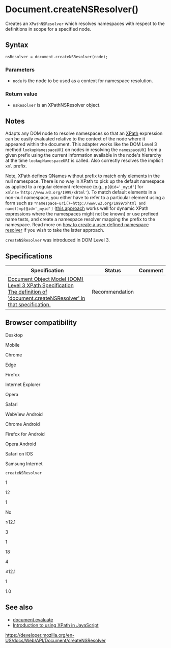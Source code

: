 # Document.createNSResolver()

Creates an `XPathNSResolver` which resolves namespaces with respect to the definitions in scope for a specified node.

## Syntax

    nsResolver = document.createNSResolver(node);

### Parameters

- `node` is the node to be used as a context for namespace resolution.

### Return value

- `nsResolver` is an XPathNSResolver object.

## Notes

Adapts any DOM node to resolve namespaces so that an [XPath](https://developer.mozilla.org/en-US/docs/Web/XPath) expression can be easily evaluated relative to the context of the node where it appeared within the document. This adapter works like the DOM Level 3 method `lookupNamespaceURI` on nodes in resolving the `namespaceURI` from a given prefix using the current information available in the node's hierarchy at the time `lookupNamespaceURI` is called. Also correctly resolves the implicit `xml` prefix.

Note, XPath defines QNames without prefix to match only elements in the null namespace. There is no way in XPath to pick up the default namespace as applied to a regular element reference (e.g., `p[@id='_myid'`\] for `xmlns='http://www.w3.org/1999/xhtml'`). To match default elements in a non-null namespace, you either have to refer to a particular element using a form such as `*namespace-uri()=http://www.w3.org/1999/xhtml and name()=p[@id='_myid']` ([this approach](https://developer.mozilla.org/en-US/docs/Web/XPath/Introduction_to_using_XPath_in_JavaScript#using_xpath_functions_to_reference_elements_with_its_default_namespace) works well for dynamic XPath expressions where the namespaces might not be known) or use prefixed name tests, and create a namespace resolver mapping the prefix to the namespace. Read more on [how to create a user defined namespace resolver](https://developer.mozilla.org/en-US/docs/Web/XPath/Introduction_to_using_XPath_in_JavaScript#implementing_a_user_defined_namespace_resolver) if you wish to take the latter approach.

`createNSResolver` was introduced in DOM Level 3.

## Specifications

<table><thead><tr class="header"><th>Specification</th><th>Status</th><th>Comment</th></tr></thead><tbody><tr class="odd"><td><a href="https://www.w3.org/TR/DOM-Level-3-XPath/xpath.html#XPathEvaluator-createNSResolver">Document Object Model (DOM) Level 3 XPath Specification<br />
<span class="small">The definition of 'document.createNSResolver' in that specification.</span></a></td><td><span class="spec-rec">Recommendation</span></td><td></td></tr></tbody></table>

## Browser compatibility

Desktop

Mobile

Chrome

Edge

Firefox

Internet Explorer

Opera

Safari

WebView Android

Chrome Android

Firefox for Android

Opera Android

Safari on IOS

Samsung Internet

`createNSResolver`

1

12

1

No

≤12.1

3

1

18

4

≤12.1

1

1.0

## See also

- [document.evaluate](evaluate)
- [Introduction to using XPath in JavaScript](https://developer.mozilla.org/en-US/docs/Web/XPath/Introduction_to_using_XPath_in_JavaScript)

<a href="https://developer.mozilla.org/en-US/docs/Web/API/Document/createNSResolver" class="_attribution-link">https://developer.mozilla.org/en-US/docs/Web/API/Document/createNSResolver</a>
